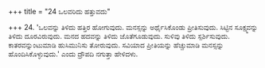 +++
title = "24 ಒಲವರಿದು ಹತ್ತುವದು"

+++
24. 'ಒಲವನ್ನು ತಿಳಿದು ಹತ್ತಿರ ಹೋಗುವುದು. ಮನಸ್ಸನ್ನು ಅರ್ಥೈಸಿಕೊಂಡು ಪ್ರೀತಿಸುವುದು. ಸಿಟ್ಟಿನ ಸೂಕ್ಷ್ಮವನ್ನು ತಿಳಿದು ದೂರವಿರುವುದು. ಮನದ ಹದವನ್ನು ತಿಳಿದು ಜೊತೆಗೂಡುವುದು. ಸುಳಿವು ತಿಳಿದು ಸ್ಪರ್ಶಿಸುವುದು. ಕಾತರವನ್ನುಂಟುಮಾಡಿ ಹುಸಿಮುನಿಸು ತೋರುವುದು. ಸವಿಯಾದ ಪ್ರೀತಿಯನ್ನು ಹೆಚ್ಚುಮಾಡಿ ಮನಸ್ಸನ್ನು ಹೊಂದಿಸಿಕೊಳ್ಳುವುದು.' ಎಂದು ದ್ರೌಪದಿ ನಗುತ್ತಾ ಹೇಳಿದಳು.